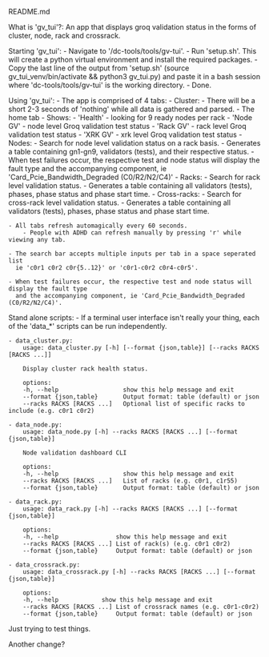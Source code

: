 README.md

What is 'gv_tui'?:
    An app that displays groq validation status in the forms of cluster, node, rack and crossrack.

Starting 'gv_tui':
    - Navigate to '/dc-tools/tools/gv-tui'.
    - Run 'setup.sh'. This will create a python virtual environment and install the required packages.
    - Copy the last line of the output from 'setup.sh' (source gv_tui_venv/bin/activate && python3 gv_tui.py)
      and paste it in a bash session where 'dc-tools/tools/gv-tui' is the working directory.
    - Done.

Using 'gv_tui':
    - The app is comprised of 4 tabs:
        - Cluster:
            - There will be a short 2-3 seconds of 'nothing' while all data is gathered and parsed.
            - The home tab
            - Shows:
                - 'Health' - looking for 9 ready nodes per rack
                - 'Node GV' - node level Groq validation test status
                - 'Rack GV' - rack level Groq validation test status
                - 'XRK GV' - xrk level Groq validation test status
        - Nodes:
            - Search for node level validation status on a rack basis.
            - Generates a table containing gn1-gn9, validators (tests), and their respective status.
            - When test failures occur, the respective test and node status will display the fault type
              and the accompanying component, ie 'Card_Pcie_Bandwidth_Degraded (C0/R2/N2/C4)'
        - Racks:
            - Search for rack level validation status.
            - Generates a table containing all validators (tests), phases, phase status and phase start time.
        - Cross-racks:
            - Search for cross-rack level validation status.
            - Generates a table containing all validators (tests), phases, phase status and phase start time.

    - All tabs refresh automagically every 60 seconds.
        - People with ADHD can refresh manually by pressing 'r' while viewing any tab.

    - The search bar accepts multiple inputs per tab in a space seperated list
      ie 'c0r1 c0r2 c0r{5..12}' or 'c0r1-c0r2 c0r4-c0r5'.

    - When test failures occur, the respective test and node status will display the fault type
      and the accompanying component, ie 'Card_Pcie_Bandwidth_Degraded (C0/R2/N2/C4)'.

Stand alone scripts:
    - If a terminal user interface isn't really your thing, each of the 'data_*' scripts can
      be run independently.

    - data_cluster.py:
        usage: data_cluster.py [-h] [--format {json,table}] [--racks RACKS [RACKS ...]]

        Display cluster rack health status.

        options:
        -h, --help                  show this help message and exit
        --format {json,table}       Output format: table (default) or json
        --racks RACKS [RACKS ...]   Optional list of specific racks to include (e.g. c0r1 c0r2)

    - data_node.py:
        usage: data_node.py [-h] --racks RACKS [RACKS ...] [--format {json,table}]

        Node validation dashboard CLI

        options:
        -h, --help                  show this help message and exit
        --racks RACKS [RACKS ...]   List of racks (e.g. c0r1, c1r55)
        --format {json,table}       Output format: table (default) or json

    - data_rack.py:
        usage: data_rack.py [-h] --racks RACKS [RACKS ...] [--format {json,table}]

        options:
        -h, --help                show this help message and exit
        --racks RACKS [RACKS ...] List of rack(s) (e.g. c0r1 c0r2)
        --format {json,table}     Output format: table (default) or json

    - data_crossrack.py:
        usage: data_crossrack.py [-h] --racks RACKS [RACKS ...] [--format {json,table}]

        options:
        -h, --help            show this help message and exit
        --racks RACKS [RACKS ...] List of crossrack names (e.g. c0r1-c0r2)
        --format {json,table}     Output format: table (default) or json



Just trying to test things.

Another change?
